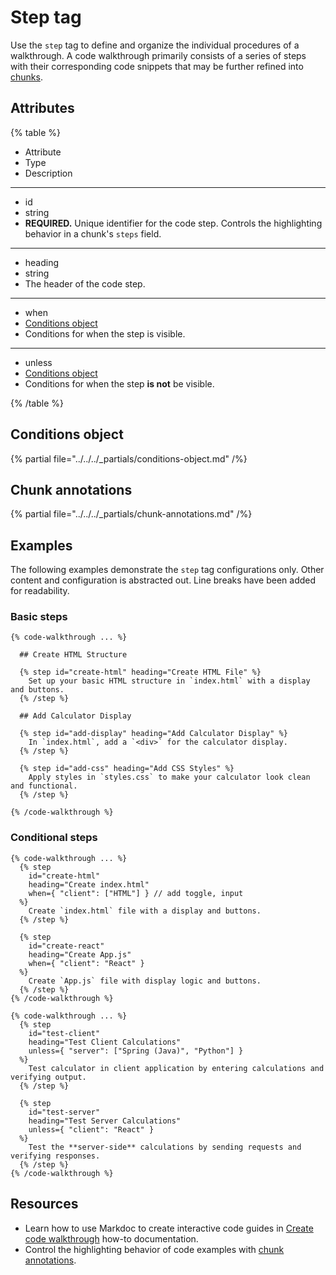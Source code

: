 # Step tag

Use the `step` tag to define and organize the individual procedures of a walkthrough.
A code walkthrough primarily consists of a series of steps with their corresponding code snippets that may be further refined into [chunks](./index.md#chunk-annotations).

## Attributes

{% table %}

-  Attribute
-  Type
-  Description

---

-  id
-  string
-  **REQUIRED.** Unique identifier for the code step. Controls the highlighting behavior in a chunk's `steps` field.

---

-  heading
-  string
-  The header of the code step.

---

-  when
-  [Conditions object](#conditions-object)
-  Conditions for when the step is visible.

---

-  unless
-  [Conditions object](#conditions-object)
-  Conditions for when the step **is not** be visible.

{% /table %}

## Conditions object

{% partial file="../../../_partials/conditions-object.md" /%}

## Chunk annotations

{% partial file="../../../_partials/chunk-annotations.md" /%}

## Examples

The following examples demonstrate the `step` tag configurations only.
Other content and configuration is abstracted out.
Line breaks have been added for readability.

### Basic steps

```markdoc {% process=false title="Step tag syntax" %}
{% code-walkthrough ... %}

  ## Create HTML Structure

  {% step id="create-html" heading="Create HTML File" %}
    Set up your basic HTML structure in `index.html` with a display and buttons.
  {% /step %}

  ## Add Calculator Display

  {% step id="add-display" heading="Add Calculator Display" %}
    In `index.html`, add a `<div>` for the calculator display.
  {% /step %}

  {% step id="add-css" heading="Add CSS Styles" %}
    Apply styles in `styles.css` to make your calculator look clean and functional.
  {% /step %}

{% /code-walkthrough %}
```

### Conditional steps

```markdoc {% process=false title="When attribute syntax" %}
{% code-walkthrough ... %}
  {% step
    id="create-html"
    heading="Create index.html"
    when={ "client": ["HTML"] } // add toggle, input
  %}
    Create `index.html` file with a display and buttons.
  {% /step %}

  {% step
    id="create-react"
    heading="Create App.js"
    when={ "client": "React" }
  %}
    Create `App.js` file with display logic and buttons.
  {% /step %}
{% /code-walkthrough %}
```

```markdoc {% process=false title="Unless attribute syntax" %}
{% code-walkthrough ... %}
  {% step
    id="test-client"
    heading="Test Client Calculations"
    unless={ "server": ["Spring (Java)", "Python"] }
  %}
    Test calculator in client application by entering calculations and verifying output.
  {% /step %}

  {% step
    id="test-server"
    heading="Test Server Calculations"
    unless={ "client": "React" }
  %}
    Test the **server-side** calculations by sending requests and verifying responses.
  {% /step %}
{% /code-walkthrough %}
```

## Resources

- Learn how to use Markdoc to create interactive code guides in [Create code walkthrough](./create-code-walkthrough.md) how-to documentation.
- Control the highlighting behavior of code examples with [chunk annotations](./index.md#chunk-annotations).
